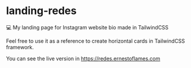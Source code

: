 # landing-redes
💻 My landing page for Instagram website bio made in TailwindCSS

Feel free to use it as a reference to create horizontal cards in TailwindCSS framework.

You can see the live version in https://redes.ernestoflames.com
